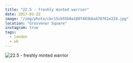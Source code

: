 ```yaml
---
title: "22.5 - freshly minted warrior"
date: 2017-01-22
image: "/img/photo/cbc15cb55b0a100f403b6a478761e22d.jpg"
location: "Grosvenor Square"
instagram: true
tags:
  - london
  - uk
---
```


![22.5 - freshly minted warrior](/img/photo/cbc15cb55b0a100f403b6a478761e22d.jpg)
